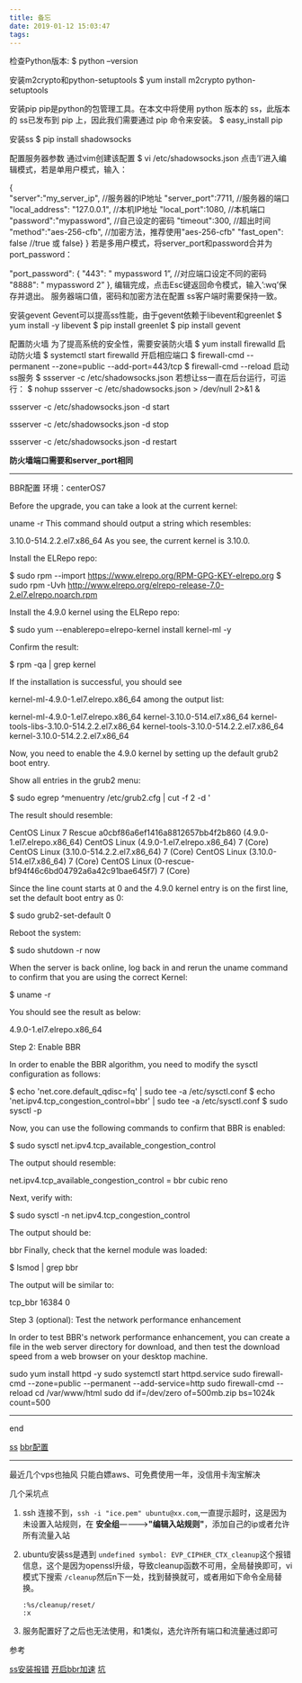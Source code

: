 ```yaml
---
title: 备忘
date: 2019-01-12 15:03:47
tags:
---
```



检查Python版本:
$ python –version

安装m2crypto和python-setuptools
$ yum install m2crypto python-setuptools

安装pip
pip是python的包管理工具。在本文中将使用 python 版本的 ss，此版本的 ss已发布到 pip 上，因此我们需要通过 pip 命令来安装。
$ easy_install pip

安装ss
$ pip install shadowsocks

配置服务器参数
通过vim创建该配置
$ vi /etc/shadowsocks.json
点击’I’进入编辑模式，若是单用户模式，输入：

{                                  
    "server":"my_server_ip",          //服务器的IP地址
    "server_port":7711,              //服务器的端口
    "local_address": "127.0.0.1",       //本机IP地址
    "local_port":1080,               //本机端口
    "password":"mypassword",        //自己设定的密码
    "timeout":300,                  //超出时间
    "method":"aes-256-cfb",          //加密方法，推荐使用"aes-256-cfb"
    "fast_open": false                //true 或 false}
}
若是多用户模式，将server_port和password合并为port_password：

"port_password": {
         "443": " mypassword 1”,  //对应端口设定不同的密码
         "8888": " mypassword 2”
     },
编辑完成，点击Esc键返回命令模式，输入’:wq’保存并退出。
服务器端口值，密码和加密方法在配置 ss客户端时需要保持一致。

安装gevent
Gevent可以提高ss性能，由于gevent依赖于libevent和greenlet
$ yum install -y libevent
$ pip install greenlet
$ pip install gevent

配置防火墙
为了提高系统的安全性，需要安装防火墙
$ yum install firewalld
启动防火墙
$ systemctl start firewalld
开启相应端口
$ firewall-cmd --permanent --zone=public --add-port=443/tcp
$ firewall-cmd --reload
启动ss服务
$ ssserver -c /etc/shadowsocks.json
若想让ss一直在后台运行，可运行：
$ nohup ssserver -c /etc/shadowsocks.json > /dev/null 2>&1 &



ssserver -c /etc/shadowsocks.json -d start

ssserver -c /etc/shadowsocks.json -d stop

ssserver -c /etc/shadowsocks.json -d restart

**防火墙端口需要和server_port相同**

*****


BBR配置
环境：centerOS7

Before the upgrade, you can take a look at the current kernel:

uname -r
This command should output a string which resembles:

3.10.0-514.2.2.el7.x86_64
As you see, the current kernel is 3.10.0.

Install the ELRepo repo:

$ sudo rpm --import https://www.elrepo.org/RPM-GPG-KEY-elrepo.org
$ sudo rpm -Uvh http://www.elrepo.org/elrepo-release-7.0-2.el7.elrepo.noarch.rpm

Install the 4.9.0 kernel using the ELRepo repo:

$ sudo yum --enablerepo=elrepo-kernel install kernel-ml -y

Confirm the result:

$ rpm -qa | grep kernel

If the installation is successful, you should see 

kernel-ml-4.9.0-1.el7.elrepo.x86_64 among the output list:

kernel-ml-4.9.0-1.el7.elrepo.x86_64
kernel-3.10.0-514.el7.x86_64
kernel-tools-libs-3.10.0-514.2.2.el7.x86_64
kernel-tools-3.10.0-514.2.2.el7.x86_64
kernel-3.10.0-514.2.2.el7.x86_64

Now, you need to enable the 4.9.0 kernel by setting up the default grub2 boot entry.

Show all entries in the grub2 menu:

$ sudo egrep ^menuentry /etc/grub2.cfg | cut -f 2 -d \'

The result should resemble:

CentOS Linux 7 Rescue a0cbf86a6ef1416a8812657bb4f2b860 (4.9.0-1.el7.elrepo.x86_64)
CentOS Linux (4.9.0-1.el7.elrepo.x86_64) 7 (Core)
CentOS Linux (3.10.0-514.2.2.el7.x86_64) 7 (Core)
CentOS Linux (3.10.0-514.el7.x86_64) 7 (Core)
CentOS Linux (0-rescue-bf94f46c6bd04792a6a42c91bae645f7) 7 (Core)

Since the line count starts at 0 and the 4.9.0 kernel entry is on the first line, set the default boot entry as 0:

$ sudo grub2-set-default 0

Reboot the system:

$ sudo shutdown -r now

When the server is back online, log back in and rerun the uname command to confirm that you are using the correct Kernel:

$ uname -r

You should see the result as below:

4.9.0-1.el7.elrepo.x86_64

Step 2: Enable BBR

In order to enable the BBR algorithm, you need to modify the sysctl configuration as follows:

$ echo 'net.core.default_qdisc=fq' | sudo tee -a /etc/sysctl.conf
$ echo 'net.ipv4.tcp_congestion_control=bbr' | sudo tee -a /etc/sysctl.conf
$ sudo sysctl -p

Now, you can use the following commands to confirm that BBR is enabled:

$ sudo sysctl net.ipv4.tcp_available_congestion_control

The output should resemble:

net.ipv4.tcp_available_congestion_control = bbr cubic reno

Next, verify with:

$ sudo sysctl -n net.ipv4.tcp_congestion_control

The output should be:

bbr
Finally, check that the kernel module was loaded:

$ lsmod | grep bbr

The output will be similar to:

tcp_bbr                16384  0

Step 3 (optional): Test the network performance enhancement

In order to test BBR's network performance enhancement, you can create a file in the web server directory for download, and then test the download speed from a web browser on your desktop machine.

sudo yum install httpd -y
sudo systemctl start httpd.service
sudo firewall-cmd --zone=public --permanent --add-service=http
sudo firewall-cmd --reload
cd /var/www/html
sudo dd if=/dev/zero of=500mb.zip bs=1024k count=500

*****

end


[ss](https://github.com/easonhuang123/blog/issues/1)
[bbr配置](https://www.vultr.com/docs/how-to-deploy-google-bbr-on-centos-7)



****

最近几个vps也抽风
只能白嫖aws、可免费使用一年，没信用卡淘宝解决

几个采坑点



1. ssh 连接不到，`ssh -i "ice.pem" ubuntu@xx.com`,一直提示超时，这是因为未设置入站规则，在 **安全组**————>**"编辑入站规则"**，添加自己的ip或者允许所有流量入站
2. ubuntu安装ss是遇到 `undefined symbol: EVP_CIPHER_CTX_cleanup`这个报错信息，这个是因为openssl升级，导致cleanup函数不可用，全局替换即可，vi模式下搜索 `/cleanup`然后n下一处，找到替换就可，或者用如下命令全局替换。

    ```
    :%s/cleanup/reset/
    :x
    ```

3. 服务配置好了之后也无法使用，和1类似，选允许所有端口和流量通过即可


参考

[ss安装报错](http://cqwdc.com/post/7ebafa90.html)
[开启bbr加速](https://www.polarxiong.com/archives/Ubuntu-16-04%E4%B8%8BShadowsocks%E6%9C%8D%E5%8A%A1%E5%99%A8%E7%AB%AF%E5%AE%89%E8%A3%85%E5%8F%8A%E4%BC%98%E5%8C%96.html)
[坑](https://www.jianshu.com/p/071ae5e51ffb)


